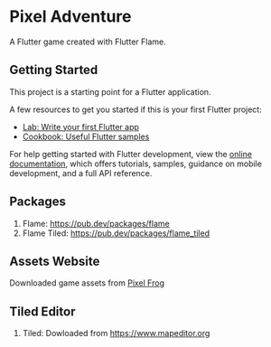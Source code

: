 # Pixel Adventure

A Flutter game created with Flutter Flame.

## Getting Started

This project is a starting point for a Flutter application.

A few resources to get you started if this is your first Flutter project:

- [Lab: Write your first Flutter app](https://docs.flutter.dev/get-started/codelab)
- [Cookbook: Useful Flutter samples](https://docs.flutter.dev/cookbook)

For help getting started with Flutter development, view the
[online documentation](https://docs.flutter.dev/), which offers tutorials,
samples, guidance on mobile development, and a full API reference.

## Packages
1. Flame: https://pub.dev/packages/flame
2. Flame Tiled: https://pub.dev/packages/flame_tiled


## Assets Website 

Downloaded game assets from [Pixel Frog](https://pixelfrog-assets.itch.io/pixel-adventure-1)

## Tiled Editor
1. Tiled: Dowloaded from https://www.mapeditor.org 